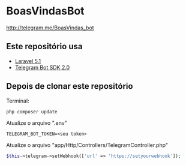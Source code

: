 # BoasVindasBot
http://telegram.me/BoasVindas_bot

## Este repositório usa

- [Laravel 5.1](https://github.com/laravel/laravel/tree/5.1)
- [Telegram Bot SDK 2.0](https://github.com/irazasyed/telegram-bot-sdk)

## Depois de clonar este repositório
Terminal:
```bash
php composer update
```

Atualize o arquivo ".env"
```
TELEGRAM_BOT_TOKEN=<seu token>
```

Atualize o arquivo "app/Http/Controllers/TelegramController.php"
```php
$this->telegram->setWebhook(['url' => 'https://setyourwebhook']);
```
